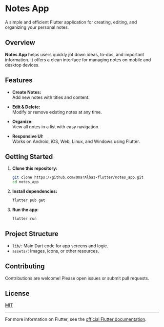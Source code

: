 # Notes App

A simple and efficient Flutter application for creating, editing, and organizing your personal notes.

## Overview

**Notes App** helps users quickly jot down ideas, to-dos, and important information. It offers a clean interface for managing notes on mobile and desktop devices.

## Features

- **Create Notes:**  
  Add new notes with titles and content.

- **Edit & Delete:**  
  Modify or remove existing notes at any time.

- **Organize:**  
  View all notes in a list with easy navigation.

- **Responsive UI:**  
  Works on Android, iOS, Web, Linux, and Windows using Flutter.

## Getting Started

1. **Clone this repository:**
   ```sh
   git clone https://github.com/OmarAlbaz-flutter/notes_app.git
   cd notes_app
   ```

2. **Install dependencies:**
   ```sh
   flutter pub get
   ```

3. **Run the app:**
   ```sh
   flutter run
   ```

## Project Structure

- `lib/`: Main Dart code for app screens and logic.
- `assets/`: Images, icons, or other resources.

## Contributing

Contributions are welcome! Please open issues or submit pull requests.

## License

[MIT](LICENSE)

---

For more information on Flutter, see the [official Flutter documentation](https://docs.flutter.dev/).
